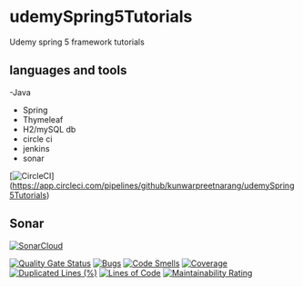 # udemySpring5Tutorials
Udemy spring 5 framework tutorials

## languages and tools
-Java
- Spring
- Thymeleaf
- H2/mySQL db
- circle ci
- jenkins
- sonar

[![CircleCI](https://circleci.com/gh/springframeworkguru/spring5-recipe-app.svg?style=svg)] (https://app.circleci.com/pipelines/github/kunwarpreetnarang/udemySpring5Tutorials)
## Sonar
[![SonarCloud](https://sonarcloud.io/images/project_badges/sonarcloud-black.svg)](https://sonarcloud.io/dashboard?id=kunwarpreetnarang_udemySpring5Tutorials)


[![Quality Gate Status](https://sonarcloud.io/api/project_badges/measure?project=kunwarpreetnarang_udemySpring5Tutorials&metric=alert_status)](https://sonarcloud.io/dashboard?id=kunwarpreetnarang_udemySpring5Tutorials)
[![Bugs](https://sonarcloud.io/api/project_badges/measure?project=kunwarpreetnarang_udemySpring5Tutorials&metric=bugs)](https://sonarcloud.io/dashboard?id=kunwarpreetnarang_udemySpring5Tutorials)
[![Code Smells](https://sonarcloud.io/api/project_badges/measure?project=kunwarpreetnarang_udemySpring5Tutorials&metric=code_smells)](https://sonarcloud.io/dashboard?id=kunwarpreetnarang_udemySpring5Tutorials)
[![Coverage](https://sonarcloud.io/api/project_badges/measure?project=kunwarpreetnarang_udemySpring5Tutorials&metric=coverage)](https://sonarcloud.io/dashboard?id=kunwarpreetnarang_udemySpring5Tutorials)
[![Duplicated Lines (%)](https://sonarcloud.io/api/project_badges/measure?project=kunwarpreetnarang_udemySpring5Tutorials&metric=duplicated_lines_density)](https://sonarcloud.io/dashboard?id=kunwarpreetnarang_udemySpring5Tutorials)
[![Lines of Code](https://sonarcloud.io/api/project_badges/measure?project=kunwarpreetnarang_udemySpring5Tutorials&metric=ncloc)](https://sonarcloud.io/dashboard?id=kunwarpreetnarang_udemySpring5Tutorials)
[![Maintainability Rating](https://sonarcloud.io/api/project_badges/measure?project=kunwarpreetnarang_udemySpring5Tutorials&metric=sqale_rating)](https://sonarcloud.io/dashboard?id=kunwarpreetnarang_udemySpring5Tutorials)
